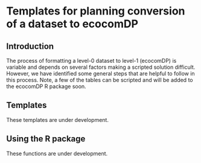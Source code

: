 # Templates for planning conversion of a dataset to ecocomDP

Introduction
---
The process of formatting a level-0 dataset to level-1 (ecocomDP) is variable and depends on several factors making a scripted solution difficult. However, we have identified some general steps that are helpful to follow in this process. Note, a few of the tables can be scripted and will be added to the ecocomDP R package soon.

Templates
---
These templates are under development.

Using the R package
---
These functions are under development.
